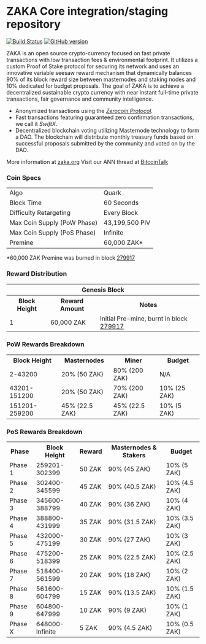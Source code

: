 ZAKA Core integration/staging repository
=====================================

[![Build Status](https://travis-ci.org/ZAKA-Project/ZAKA.svg?branch=master)](https://travis-ci.org/ZAKA-Project/ZAKA) [![GitHub version](https://badge.fury.io/gh/ZAKA-Project%2FZAKA.svg)](https://badge.fury.io/gh/ZAKA-Project%2FZAKA)

ZAKA is an open source crypto-currency focused on fast private transactions with low transaction fees & environmental footprint.  It utilizes a custom Proof of Stake protocol for securing its network and uses an innovative variable seesaw reward mechanism that dynamically balances 90% of its block reward size between masternodes and staking nodes and 10% dedicated for budget proposals. The goal of ZAKA is to achieve a decentralized sustainable crypto currency with near instant full-time private transactions, fair governance and community intelligence.
- Anonymized transactions using the [_Zerocoin Protocol_](http://www.zaka.org/zpiv).
- Fast transactions featuring guaranteed zero confirmation transactions, we call it _SwiftX_.
- Decentralized blockchain voting utilizing Masternode technology to form a DAO. The blockchain will distribute monthly treasury funds based on successful proposals submitted by the community and voted on by the DAO.

More information at [zaka.org](http://www.zaka.org) Visit our ANN thread at [BitcoinTalk](http://www.bitcointalk.org/index.php?topic=1262920)

### Coin Specs
<table>
<tr><td>Algo</td><td>Quark</td></tr>
<tr><td>Block Time</td><td>60 Seconds</td></tr>
<tr><td>Difficulty Retargeting</td><td>Every Block</td></tr>
<tr><td>Max Coin Supply (PoW Phase)</td><td>43,199,500 PIV</td></tr>
<tr><td>Max Coin Supply (PoS Phase)</td><td>Infinite</td></tr>
<tr><td>Premine</td><td>60,000 ZAK*</td></tr>
</table>

*60,000 ZAK Premine was burned in block [279917](http://www.presstab.pw/phpexplorer/ZAKA/block.php?blockhash=206d9cfe859798a0b0898ab00d7300be94de0f5469bb446cecb41c3e173a57e0)

### Reward Distribution

<table>
<th colspan=4>Genesis Block</th>
<tr><th>Block Height</th><th>Reward Amount</th><th>Notes</th></tr>
<tr><td>1</td><td>60,000 ZAK</td><td>Initial Pre-mine, burnt in block <a href="http://www.presstab.pw/phpexplorer/ZAKA/block.php?blockhash=206d9cfe859798a0b0898ab00d7300be94de0f5469bb446cecb41c3e173a57e0">279917</a></td></tr>
</table>

### PoW Rewards Breakdown

<table>
<th>Block Height</th><th>Masternodes</th><th>Miner</th><th>Budget</th>
<tr><td>2-43200</td><td>20% (50 ZAK)</td><td>80% (200 ZAK)</td><td>N/A</td></tr>
<tr><td>43201-151200</td><td>20% (50 ZAK)</td><td>70% (200 ZAK)</td><td>10% (25 ZAK)</td></tr>
<tr><td>151201-259200</td><td>45% (22.5 ZAK)</td><td>45% (22.5 ZAK)</td><td>10% (5 ZAK)</td></tr>
</table>

### PoS Rewards Breakdown

<table>
<th>Phase</th><th>Block Height</th><th>Reward</th><th>Masternodes & Stakers</th><th>Budget</th>
<tr><td>Phase 1</td><td>259201-302399</td><td>50 ZAK</td><td>90% (45 ZAK)</td><td>10% (5 ZAK)</td></tr>
<tr><td>Phase 2</td><td>302400-345599</td><td>45 ZAK</td><td>90% (40.5 ZAK)</td><td>10% (4.5 ZAK)</td></tr>
<tr><td>Phase 3</td><td>345600-388799</td><td>40 ZAK</td><td>90% (36 ZAK)</td><td>10% (4 ZAK)</td></tr>
<tr><td>Phase 4</td><td>388800-431999</td><td>35 ZAK</td><td>90% (31.5 ZAK)</td><td>10% (3.5 ZAK)</td></tr>
<tr><td>Phase 5</td><td>432000-475199</td><td>30 ZAK</td><td>90% (27 ZAK)</td><td>10% (3 ZAK)</td></tr>
<tr><td>Phase 6</td><td>475200-518399</td><td>25 ZAK</td><td>90% (22.5 ZAK)</td><td>10% (2.5 ZAK)</td></tr>
<tr><td>Phase 7</td><td>518400-561599</td><td>20 ZAK</td><td>90% (18 ZAK)</td><td>10% (2 ZAK)</td></tr>
<tr><td>Phase 8</td><td>561600-604799</td><td>15 ZAK</td><td>90% (13.5 ZAK)</td><td>10% (1.5 ZAK)</td></tr>
<tr><td>Phase 9</td><td>604800-647999</td><td>10 ZAK</td><td>90% (9 ZAK)</td><td>10% (1 ZAK)</td></tr>
<tr><td>Phase X</td><td>648000-Infinite</td><td>5 ZAK</td><td>90% (4.5 ZAK)</td><td>10% (0.5 ZAK)</td></tr>
</table>
